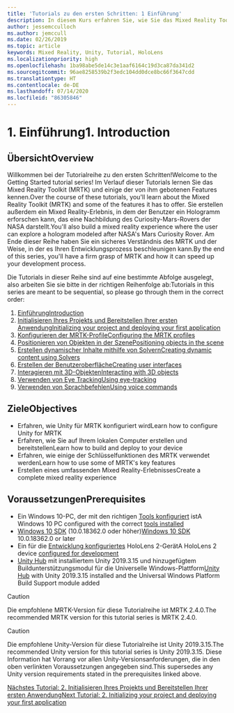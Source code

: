 ```yaml
---
title: 'Tutorials zu den ersten Schritten: 1 Einführung'
description: In diesem Kurs erfahren Sie, wie Sie das Mixed Reality Toolkit (MRTK) verwenden, um eine Mixed Reality-Anwendung zu erstellen.
author: jessemcculloch
ms.author: jemccull
ms.date: 02/26/2019
ms.topic: article
keywords: Mixed Reality, Unity, Tutorial, HoloLens
ms.localizationpriority: high
ms.openlocfilehash: 1ba98abe5de14c3e1aaf6164c19d3ca87da341d2
ms.sourcegitcommit: 96ae8258539b2f3edc104dd0dce8bc66f3647cdd
ms.translationtype: HT
ms.contentlocale: de-DE
ms.lasthandoff: 07/14/2020
ms.locfileid: "86305846"
---
```

# <a name="1-introduction"></a><span data-ttu-id="af1ef-105">1. Einführung</span><span class="sxs-lookup"><span data-stu-id="af1ef-105">1. Introduction</span></span>

## <a name="overview"></a><span data-ttu-id="af1ef-106">Übersicht</span><span class="sxs-lookup"><span data-stu-id="af1ef-106">Overview</span></span>

<span data-ttu-id="af1ef-107">Willkommen bei der Tutorialreihe zu den ersten Schritten!</span><span class="sxs-lookup"><span data-stu-id="af1ef-107">Welcome to the Getting Started tutorial series!</span></span> <span data-ttu-id="af1ef-108">Im Verlauf dieser Tutorials lernen Sie das Mixed Reality Toolkit (MRTK) und einige der von ihm gebotenen Features kennen.</span><span class="sxs-lookup"><span data-stu-id="af1ef-108">Over the course of these tutorials, you'll learn about the Mixed Reality Toolkit (MRTK) and some of the features it has to offer.</span></span> <span data-ttu-id="af1ef-109">Sie erstellen außerdem ein Mixed Reality-Erlebnis, in dem der Benutzer ein Hologramm erforschen kann, das eine Nachbildung des Curiosity-Mars-Rovers der NASA darstellt.</span><span class="sxs-lookup"><span data-stu-id="af1ef-109">You'll also build a mixed reality experience where the user can explore a hologram modeled after NASA's Mars Curiosity Rover.</span></span> <span data-ttu-id="af1ef-110">Am Ende dieser Reihe haben Sie ein sicheres Verständnis des MRTK und der Weise, in der es Ihren Entwicklungsprozess beschleunigen kann.</span><span class="sxs-lookup"><span data-stu-id="af1ef-110">By the end of this series, you'll have a firm grasp of MRTK and how it can speed up your development process.</span></span>

<span data-ttu-id="af1ef-111">Die Tutorials in dieser Reihe sind auf eine bestimmte Abfolge ausgelegt, also arbeiten Sie sie bitte in der richtigen Reihenfolge ab:</span><span class="sxs-lookup"><span data-stu-id="af1ef-111">Tutorials in this series are meant to be sequential, so please go through them in the correct order:</span></span>

1. [<span data-ttu-id="af1ef-112">Einführung</span><span class="sxs-lookup"><span data-stu-id="af1ef-112">Introduction</span></span>](mr-learning-base-01.md)
2. [<span data-ttu-id="af1ef-113">Initialisieren Ihres Projekts und Bereitstellen Ihrer ersten Anwendung</span><span class="sxs-lookup"><span data-stu-id="af1ef-113">Initializing your project and deploying your first application</span></span>](mr-learning-base-02.md)
3. [<span data-ttu-id="af1ef-114">Konfigurieren der MRTK-Profile</span><span class="sxs-lookup"><span data-stu-id="af1ef-114">Configuring the MRTK profiles</span></span>](mr-learning-base-03.md)
4. [<span data-ttu-id="af1ef-115">Positionieren von Objekten in der Szene</span><span class="sxs-lookup"><span data-stu-id="af1ef-115">Positioning objects in the scene</span></span>](mr-learning-base-04.md)
5. [<span data-ttu-id="af1ef-116">Erstellen dynamischer Inhalte mithilfe von Solvern</span><span class="sxs-lookup"><span data-stu-id="af1ef-116">Creating dynamic content using Solvers</span></span>](mr-learning-base-05.md)
6. [<span data-ttu-id="af1ef-117">Erstellen der Benutzeroberfläche</span><span class="sxs-lookup"><span data-stu-id="af1ef-117">Creating user interfaces</span></span>](mr-learning-base-06.md)
7. [<span data-ttu-id="af1ef-118">Interagieren mit 3D-Objekten</span><span class="sxs-lookup"><span data-stu-id="af1ef-118">Interacting with 3D objects</span></span>](mr-learning-base-07.md)
8. [<span data-ttu-id="af1ef-119">Verwenden von Eye Tracking</span><span class="sxs-lookup"><span data-stu-id="af1ef-119">Using eye-tracking</span></span>](mr-learning-base-08.md)
9. [<span data-ttu-id="af1ef-120">Verwenden von Sprachbefehlen</span><span class="sxs-lookup"><span data-stu-id="af1ef-120">Using voice commands</span></span>](mr-learning-base-09.md)

## <a name="objectives"></a><span data-ttu-id="af1ef-121">Ziele</span><span class="sxs-lookup"><span data-stu-id="af1ef-121">Objectives</span></span>

* <span data-ttu-id="af1ef-122">Erfahren, wie Unity für MRTK konfiguriert wird</span><span class="sxs-lookup"><span data-stu-id="af1ef-122">Learn how to configure Unity for MRTK</span></span>
* <span data-ttu-id="af1ef-123">Erfahren, wie Sie auf Ihrem lokalen Computer erstellen und bereitstellen</span><span class="sxs-lookup"><span data-stu-id="af1ef-123">Learn how to build and deploy to your device</span></span>
* <span data-ttu-id="af1ef-124">Erfahren, wie einige der Schlüsselfunktionen des MRTK verwendet werden</span><span class="sxs-lookup"><span data-stu-id="af1ef-124">Learn how to use some of MRTK's key features</span></span>
* <span data-ttu-id="af1ef-125">Erstellen eines umfassenden Mixed Reality-Erlebnisses</span><span class="sxs-lookup"><span data-stu-id="af1ef-125">Create a complete mixed reality experience</span></span>

## <a name="prerequisites"></a><span data-ttu-id="af1ef-126">Voraussetzungen</span><span class="sxs-lookup"><span data-stu-id="af1ef-126">Prerequisites</span></span>

* <span data-ttu-id="af1ef-127">Ein Windows 10-PC, der mit den richtigen [Tools konfiguriert](install-the-tools.md) ist</span><span class="sxs-lookup"><span data-stu-id="af1ef-127">A Windows 10 PC configured with the correct [tools installed](install-the-tools.md)</span></span>
* <span data-ttu-id="af1ef-128">[Windows 10 SDK](https://developer.microsoft.com/windows/downloads/windows-10-sdk/) (10.0.18362.0 oder höher)</span><span class="sxs-lookup"><span data-stu-id="af1ef-128">[Windows 10 SDK](https://developer.microsoft.com/windows/downloads/windows-10-sdk/) 10.0.18362.0 or later</span></span>
* <span data-ttu-id="af1ef-129">Ein für die [Entwicklung konfiguriertes](using-visual-studio.md#enabling-developer-mode) HoloLens 2-Gerät</span><span class="sxs-lookup"><span data-stu-id="af1ef-129">A HoloLens 2 device [configured for development](using-visual-studio.md#enabling-developer-mode)</span></span>
* <span data-ttu-id="af1ef-130"><a href="https://docs.unity3d.com/Manual/GettingStartedInstallingHub.html" target="_blank">Unity Hub</a> mit installiertem Unity 2019.3.15 und hinzugefügtem Buildunterstützungsmodul für die Universelle Windows-Plattform</span><span class="sxs-lookup"><span data-stu-id="af1ef-130"><a href="https://docs.unity3d.com/Manual/GettingStartedInstallingHub.html" target="_blank">Unity Hub</a> with Unity 2019.3.15 installed and the Universal Windows Platform Build Support module added</span></span>

> [!CAUTION]
> <span data-ttu-id="af1ef-131">Die empfohlene MRTK-Version für diese Tutorialreihe ist MRTK 2.4.0.</span><span class="sxs-lookup"><span data-stu-id="af1ef-131">The recommended MRTK version for this tutorial series is MRTK 2.4.0.</span></span>

> [!CAUTION]
> <span data-ttu-id="af1ef-132">Die empfohlene Unity-Version für diese Tutorialreihe ist Unity 2019.3.15.</span><span class="sxs-lookup"><span data-stu-id="af1ef-132">The recommended Unity version for this tutorial series is Unity 2019.3.15.</span></span> <span data-ttu-id="af1ef-133">Diese Information hat Vorrang vor allen Unity-Versionsanforderungen, die in den oben verlinkten Voraussetzungen angegeben sind.</span><span class="sxs-lookup"><span data-stu-id="af1ef-133">This supersedes any Unity version requirements stated in the prerequisites linked above.</span></span>

[<span data-ttu-id="af1ef-134">Nächstes Tutorial: 2. Initialisieren Ihres Projekts und Bereitstellen Ihrer ersten Anwendung</span><span class="sxs-lookup"><span data-stu-id="af1ef-134">Next Tutorial: 2. Initializing your project and deploying your first application</span></span>](mr-learning-base-02.md)
